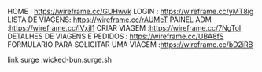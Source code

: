 HOME : https://wireframe.cc/GUHwvk
LOGIN : https://wireframe.cc/yMT8ig
LISTA DE VIAGENS: https://wireframe.cc/rAUMeT
PAINEL ADM :https://wireframe.cc/IVxjI1
CRIAR VIAGEM :https://wireframe.cc/7NgTol
DETALHES DE VIAGENS E PEDIDOS : https://wireframe.cc/UBA8fS
FORMULARIO PARA SOLICITAR UMA VIAGEM :https://wireframe.cc/bD2iRB

link surge :wicked-bun.surge.sh